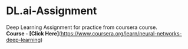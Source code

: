 # DL.ai-Assignment

Deep Learning Assignment for practice from coursera course.<br>
**Course - [Click Here]**(https://www.coursera.org/learn/neural-networks-deep-learning)
